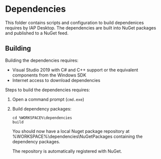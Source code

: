 # Dependencies

This folder contains scripts and configuration to build
dependenices requires by IAP Desktop. The dependencies
are built into NuGet packages and published to a NuGet feed.

## Building

Building the dependencies requires:

* Visual Studio 2019 with C# and C++ support or the equivalent components
  from the Windows SDK
* Internet access to download dependencies  

Steps to build the dependencies requires:

1. Open a command prompt (`cmd.exe`)
1. Build dependency packages:

    ```
    cd %WORKSPACE%\dependencies
    build
    ```

    You should now have a local Nuget package repository at
    %WORKSPACE%\dependencies\NuGetPackages containing
    the dependency packages. 
    
    The repository is automatically registered with NuGet.